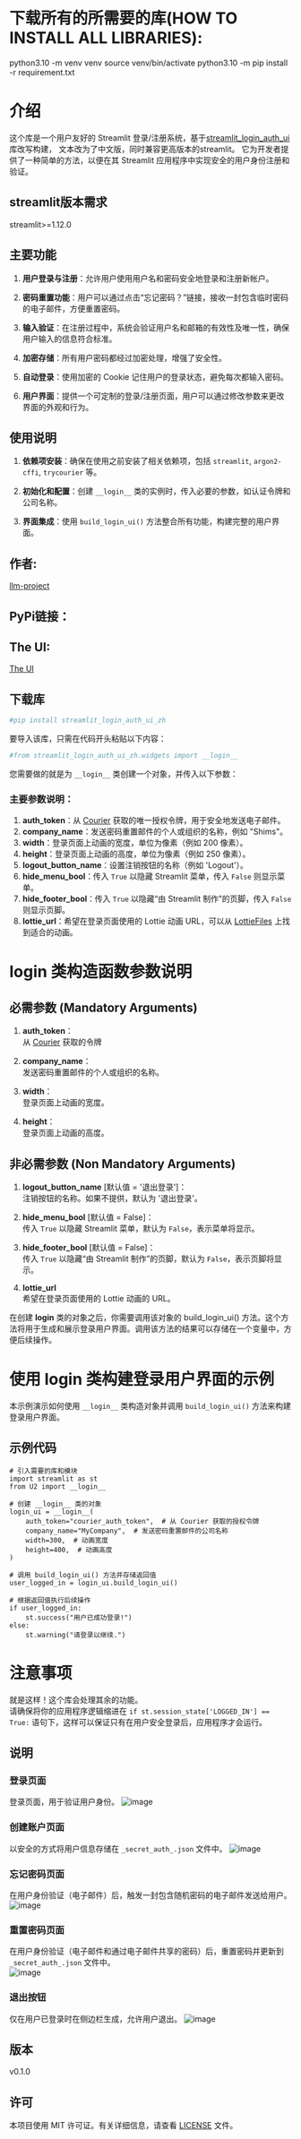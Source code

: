 # 下载所有的所需要的库(HOW TO INSTALL ALL LIBRARIES):
python3.10 -m venv venv source venv/bin/activate python3.10 -m pip install -r requirement.txt

# 介绍
这个库是一个用户友好的 Streamlit 登录/注册系统，基于[streamlit_login_auth_ui](https://github.com/GauriSP10/streamlit_login_auth_ui)库改写构建，
文本改为了中文版，同时兼容更高版本的streamlit。
它为开发者提供了一种简单的方法，以便在其 Streamlit 应用程序中实现安全的用户身份注册和验证。
## streamlit版本需求
streamlit>=1.12.0
## 主要功能

1. **用户登录与注册**：允许用户使用用户名和密码安全地登录和注册新帐户。
   
2. **密码重置功能**：用户可以通过点击“忘记密码？”链接，接收一封包含临时密码的电子邮件，方便重置密码。

3. **输入验证**：在注册过程中，系统会验证用户名和邮箱的有效性及唯一性，确保用户输入的信息符合标准。

4. **加密存储**：所有用户密码都经过加密处理，增强了安全性。

5. **自动登录**：使用加密的 Cookie 记住用户的登录状态，避免每次都输入密码。

6. **用户界面**：提供一个可定制的登录/注册页面，用户可以通过修改参数来更改界面的外观和行为。

## 使用说明

1. **依赖项安装**：确保在使用之前安装了相关依赖项，包括 `streamlit`, `argon2-cffi`, `trycourier` 等。

2. **初始化和配置**：创建 `__login__` 类的实例时，传入必要的参数，如认证令牌和公司名称。

3. **界面集成**：使用 `build_login_ui()` 方法整合所有功能，构建完整的用户界面。


## 作者:
[llm-project](kristinharrison7826@gmail.com)

## PyPi链接：


## The UI:
[The UI](https://github.com/user-attachments/assets/d430963f-9148-4999-a2e3-772ba52f5561)


## 下载库

```python
#pip install streamlit_login_auth_ui_zh
```

要导入该库，只需在代码开头粘贴以下内容：
```python
#from streamlit_login_auth_ui_zh.widgets import __login__
```

您需要做的就是为 ```__login__``` 类创建一个对象，并传入以下参数：
### 主要参数说明：
1. **auth_token**：从 [Courier](https://www.courier.com/email-api/) 获取的唯一授权令牌，用于安全地发送电子邮件。
2. **company_name**：发送密码重置邮件的个人或组织的名称，例如 "Shims"。
3. **width**：登录页面上动画的宽度，单位为像素（例如 200 像素）。
4. **height**：登录页面上动画的高度，单位为像素（例如 250 像素）。
5. **logout_button_name**：设置注销按钮的名称（例如 'Logout'）。
6. **hide_menu_bool**：传入 `True` 以隐藏 Streamlit 菜单，传入 `False` 则显示菜单。
7. **hide_footer_bool**：传入 `True` 以隐藏“由 Streamlit 制作”的页脚，传入 `False` 则显示页脚。
8. **lottie_url**：希望在登录页面使用的 Lottie 动画 URL，可以从 [LottieFiles](https://lottiefiles.com/featured) 上找到适合的动画。

# __login__ 类构造函数参数说明

## 必需参数 (Mandatory Arguments)

1. **auth_token**：  
   从 [Courier](https://www.courier.com/email-api/) 获取的令牌

2. **company_name**：  
   发送密码重置邮件的个人或组织的名称。

3. **width**：  
   登录页面上动画的宽度。

4. **height**：  
   登录页面上动画的高度。

## 非必需参数 (Non Mandatory Arguments)

1. **logout_button_name** [默认值 = '退出登录']：  
   注销按钮的名称。如果不提供，默认为 '退出登录'。

2. **hide_menu_bool** [默认值 = False]：  
   传入 `True` 以隐藏 Streamlit 菜单，默认为 `False`，表示菜单将显示。

3. **hide_footer_bool** [默认值 = False]：  
   传入 `True` 以隐藏“由 Streamlit 制作”的页脚，默认为 `False`，表示页脚将显示。

4. **lottie_url**   
   希望在登录页面使用的 Lottie 动画的 URL。

在创建 __login__ 类的对象之后，你需要调用该对象的 build_login_ui() 方法。这个方法将用于生成和展示登录用户界面。调用该方法的结果可以存储在一个变量中，方便后续操作。


# 使用 __login__ 类构建登录用户界面的示例

本示例演示如何使用 `__login__` 类构造对象并调用 `build_login_ui()` 方法来构建登录用户界面。

## 示例代码
    # 引入需要的库和模块
    import streamlit as st
    from U2 import __login__
    
    # 创建 __login__ 类的对象
    login_ui = __login__(
        auth_token="courier_auth_token",  # 从 Courier 获取的授权令牌
        company_name="MyCompany",  # 发送密码重置邮件的公司名称
        width=300,  # 动画宽度
        height=400,  # 动画高度
    )
    
    # 调用 build_login_ui() 方法并存储返回值
    user_logged_in = login_ui.build_login_ui()
    
    # 根据返回值执行后续操作
    if user_logged_in:
        st.success("用户已成功登录!")
    else:
        st.warning("请登录以继续.")

# 注意事项

就是这样！这个库会处理其余的功能。  
请确保将你的应用程序逻辑缩进在 `if st.session_state['LOGGED_IN'] == True:` 语句下，这样可以保证只有在用户安全登录后，应用程序才会运行。
## 说明

### 登录页面
登录页面，用于验证用户身份。
![image](https://github.com/user-attachments/assets/e24003af-6ede-425c-81f4-103aea9ddfd5)
### 创建账户页面
以安全的方式将用户信息存储在 ```_secret_auth_.json``` 文件中。
![image](https://github.com/user-attachments/assets/a456993d-46b2-4df6-a545-0a684652752e)
### 忘记密码页面
在用户身份验证（电子邮件）后，触发一封包含随机密码的电子邮件发送给用户。
![image](https://github.com/user-attachments/assets/2c6bb1b7-0691-45f6-a15b-de2e76976c8e)
### 重置密码页面
在用户身份验证（电子邮件和通过电子邮件共享的密码）后，重置密码并更新到 ```_secret_auth_.json``` 文件中。  
![image](https://github.com/user-attachments/assets/01fe4b6d-9e51-4885-be42-da1729b9ea09)
### 退出按钮
仅在用户已登录时在侧边栏生成，允许用户退出。
![image](https://github.com/user-attachments/assets/39886c88-7a46-458c-b038-7981fc81750b)


## 版本
v0.1.0


## 许可

本项目使用 MIT 许可证。有关详细信息，请查看 [LICENSE](LICENSE) 文件。
